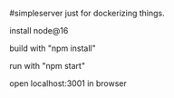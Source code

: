 ﻿#simpleserver
just for dockerizing things.

install node@16

build with "npm install"

run with "npm start"

open localhost:3001 in browser
